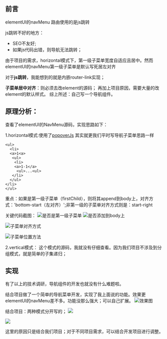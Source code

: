 ## 前言
 elementUI的navMenu 路由使用的是js跳转

js跳转不好的地方：
* SEO不友好;
* 如果js代码出错，则导航无法跳转；

由于项目的需求，horizontal模式下，第一级子菜单宽度自适应且居中。然而elementUI的navMenu第一级子菜单是默认写死居左对齐

对于**js跳转**，我能想到的就是内嵌router-link实现；

**子菜单居中对齐**：则必须去改element的源码；
再加上项目原因，需要大量的改element的默认样式。
综上所述：自己写一个导航组件。

## 原理分析：
查看了elementUI的NavMenu源码，实现思路如下：

1.horizontal模式:使用了[popoverJs](https://popper.js.org/popper-documentation.html)
其实就更我们平时写导航子菜单思路一样
```
<ul>
  <li>
  <a>1<a>
   <ul>
    <li>
    <a>1-1</a>
     <ul>...<ul>
   </li>
  </ul>
</li>
</ul>
```
重点：如果是第一级子菜单（firstChild），则将其append到body上，对齐方式：'bottom-start（左对齐）';非第一级的子菜单对齐方式则是：start-right

关键代码截图：
![是否是第一级子菜单](https://upload-images.jianshu.io/upload_images/11899053-0d658cd3ccce9945.png?imageMogr2/auto-orient/strip%7CimageView2/2/w/1240)
![是否添加到body上](https://upload-images.jianshu.io/upload_images/11899053-9b9d7e8d71a02d88.png?imageMogr2/auto-orient/strip%7CimageView2/2/w/1240)

![子菜单对齐方式](https://upload-images.jianshu.io/upload_images/11899053-dda1b48b8e38e562.png?imageMogr2/auto-orient/strip%7CimageView2/2/w/1240)

![子菜单位置方法](https://upload-images.jianshu.io/upload_images/11899053-3413c225bfc0a3b1.png?imageMogr2/auto-orient/strip%7CimageView2/2/w/1240)


2.vertical模式：
这个模式的源码，我就没有仔细查看。因为我们项目不涉及到分组模式，就是简单的子集递归；


## 实现

有了以上的技术调研，导航组件的开发也就没有什么难题啦。

结合项目做了一个简单的导航菜单开发，实现了我上面说的功能。效果更elementUI的navMenu差不多。功能没那么强大；可以自己扩展。
![效果图](https://s-10042.f.cdn-static.cn/10042_15625074772522.gif)


结合项目：两种模式分开写的；
![](https://upload-images.jianshu.io/upload_images/11899053-3eb93dbc863e3677.png?imageMogr2/auto-orient/strip%7CimageView2/2/w/1240)


![](https://upload-images.jianshu.io/upload_images/11899053-e7dd6d692f9ec98c.png?imageMogr2/auto-orient/strip%7CimageView2/2/w/1240)

这里的原因只是结合我们项目；对于不同项目需求，可以结合开发项目进行调整。

